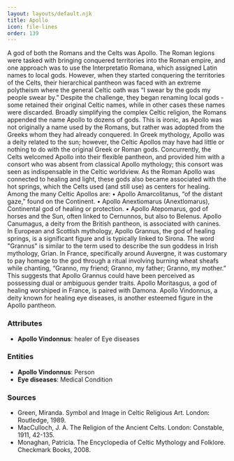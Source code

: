 ```yaml
---
layout: layouts/default.njk
title: Apollo
icon: file-lines
order: 139
---
```

A god of both the Romans and the Celts was Apollo. The Roman legions were tasked with bringing conquered territories into the Roman empire, and one approach was to use the Interpretatio Romana, which assigned Latin names to local gods. However, when they started conquering the territories of the Celts, their hierarchical pantheon was faced with an extreme polytheism where the general Celtic oath was “I swear by the gods my people swear by.” Despite the challenge, they began renaming local gods - some retained their original Celtic names, while in other cases these names were discarded. Broadly simplifying the complex Celtic religion, the Romans appended the name Apollo to dozens of gods. This is ironic, as Apollo was not originally a name used by the Romans, but rather was adopted from the Greeks whom they had already conquered. In Greek mythology, Apollo was a deity related to the sun; however, the Celtic Apollos may have had little or nothing to do with the original Greek or Roman gods. Concurrently, the Celts welcomed Apollo into their flexible pantheon, and provided him with a consort who was absent from classical Apollo mythology; this consort was seen as indispensable in the Celtic worldview. As the Roman Apollo was connected to healing and light, these gods also became associated with the hot springs, which the Celts used (and still use) as centers for healing. Among the many Celtic Apollos are: • Apollo Amarcolitanus, “of the distant gaze,” found on the Continent. • Apollo Anextiomarus (Anextlomarus), Continental god of healing or protection. • Apollo Atepomarus, god of horses and the Sun, often linked to Cernunnos, but also to Belenus. Apollo Canumagus, a deity from the British pantheon, is associated with canines. In European and Scottish mythology, Apollo Grannus, the god of healing springs, is a significant figure and is typically linked to Sirona. The word "Grannus" is similar to the term used to describe the sun goddess in Irish mythology, Grian. In France, specifically around Auvergne, it was customary to pay homage to the god through a ritual involving burning wheat sheafs while chanting, “Granno, my friend; Granno, my father; Granno, my mother.” This suggests that Apollo Grannus could have been perceived as possessing dual or ambiguous gender traits. Apollo Moritasgus, a god of healing worshiped in France, is paired with Damona. Apollo Vindonnus, a deity known for healing eye diseases, is another esteemed figure in the Apollo pantheon.

### Attributes

- **Apollo Vindonnus**: healer of Eye diseases

### Entities

- **Apollo Vindonnus**: Person
- **Eye diseases**: Medical Condition

### Sources

- Green, Miranda. Symbol and Image in Celtic Religious Art. London: Routledge, 1989.
- MacCulloch, J. A. The Religion of the Ancient Celts. London: Constable, 1911, 42-135.
- Monaghan, Patricia. The Encyclopedia of Celtic Mythology and Folklore. Checkmark Books, 2008.

